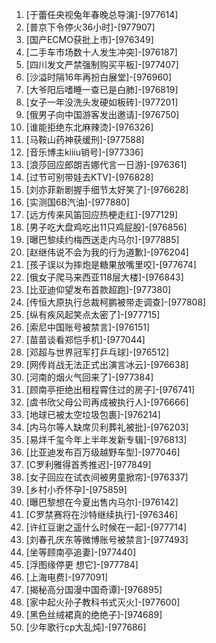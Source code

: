 
1. [于蕾任央视兔年春晚总导演]-[977614]
1. [普京下令停火36小时]-[977907]
1. [国产ECMO获批上市]-[976349]
1. [二手车市场数十人发生冲突]-[976187]
1. [四川发文严禁强制购买平板]-[977407]
1. [沙溢时隔16年再扮白展堂]-[976960]
1. [大爷阳后嗜睡一查已是白肺]-[976819]
1. [女子一年没洗头发硬如板砖]-[977201]
1. [俄男子向中国游客发出邀请]-[976750]
1. [谁能拒绝东北麻辣烫]-[976326]
1. [马鞍山药神获缓刑]-[977588]
1. [音乐博主kiiiu销号]-[977336]
1. [浪莎回应郎朗吉娜代言一日游]-[976361]
1. [过节可别带娃去KTV]-[976828]
1. [刘亦菲新剧握手细节太好笑了]-[976628]
1. [实测国6B汽油]-[977880]
1. [远方传来风笛回应热梗走红]-[977129]
1. [男子吃大盘鸡吃出11只鸡屁股]-[976856]
1. [曝巴黎续约梅西送走内马尔]-[977885]
1. [赵继伟说不会为我的行为道歉]-[976204]
1. [孩子误以为摔炮是糖果放嘴里咬]-[977674]
1. [俄女子爬马来西亚118层大楼]-[976843]
1. [比亚迪仰望发布首款超跑]-[977380]
1. [传恒大原执行总裁柯鹏被带走调查]-[977808]
1. [纵有疾风起笑点太密了]-[977715]
1. [索尼中国账号被禁言]-[976151]
1. [苗苗谈看郑恺手机]-[977044]
1. [邓超与世界冠军打乒乓球]-[976512]
1. [网传肖战无法正式出演言冰云]-[976638]
1. [河南的烟火气回来了]-[977384]
1. [顾南亭拒绝出租程霄住过的房子]-[976741]
1. [虞书欣父母公司再成被执行人]-[976666]
1. [地球已被太空垃圾包裹]-[976214]
1. [内马尔等人缺席贝利葬礼被批]-[976203]
1. [易烊千玺今年上半年发新专辑]-[976813]
1. [比亚迪发布百万级越野车型]-[977046]
1. [C罗利雅得首秀推迟]-[977849]
1. [女子回应在试衣间被男童掀帘]-[976337]
1. [乡村小乔怀孕]-[975859]
1. [曝巴黎想在今夏出售内马尔]-[976142]
1. [C罗禁赛将在沙特继续执行]-[976346]
1. [许红豆谢之遥什么时候在一起]-[977714]
1. [刘春孔庆东等微博账号被禁言]-[977493]
1. [坐等顾南亭追妻]-[977440]
1. [浮图缘停更 想它]-[977784]
1. [上海电费]-[977091]
1. [揭秘高分国漫中国奇谭]-[976895]
1. [家中起火孙子教科书式灭火]-[977600]
1. [黑色丝绒裙真的绝绝子]-[974689]
1. [少年歌行cp大乱炖]-[977686]